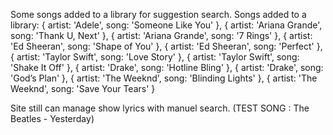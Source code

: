 Some songs added to a library for suggestion search.
Songs added to a library: { artist: 'Adele', song: 'Someone Like You' },
                          { artist: 'Ariana Grande', song: 'Thank U, Next' },
                          { artist: 'Ariana Grande', song: '7 Rings' },
                          { artist: 'Ed Sheeran', song: 'Shape of You' },
                          { artist: 'Ed Sheeran', song: 'Perfect' },
                          { artist: 'Taylor Swift', song: 'Love Story' },
                          { artist: 'Taylor Swift', song: 'Shake It Off' },
                          { artist: 'Drake', song: 'Hotline Bling' },
                          { artist: 'Drake', song: 'God’s Plan' },
                          { artist: 'The Weeknd', song: 'Blinding Lights' },
                          { artist: 'The Weeknd', song: 'Save Your Tears' }

Site still can manage show lyrics with manuel search.
(TEST SONG : The Beatles - Yesterday)

